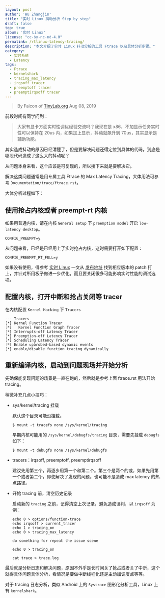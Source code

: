 ```yaml
---
layout: post
author: 'Wu Zhangjin'
title: "实时 Linux 抖动分析 Step by step"
draft: false
top: true
album: '实时 Linux'
license: "cc-by-nc-nd-4.0"
permalink: /rtlinux-latency-tracing/
description: "本文介绍了实时 Linux 抖动分析的工具 Ftrace 以及具体分析步骤。"
category:
  - 实时系统
  - Latency
tags:
  - Ftrace
  - kernelshark
  - tracing_max_latency
  - irqsoff tracer
  - preemptoff tracer
  - preemptirqsoff tracer
---
```


> By Falcon of [TinyLab.org][1]
> Aug 08, 2019

前段时间有同学问到：

> 大家有显卡方面实时性调优经验交流吗？我现在是 x86，不加显示任务实时性可以保持在 20us 内，如果加上显示，抖动就飙升到 70us，其实显示是辅助功能。

其实造成抖动的原因已经清楚了，但是要解决问题还得定位到具体的代码，到底是哪段代码造成了这么大的抖动呢？

从问题本身来看，这个应该是可复现的，所以接下来就是要解决它。

解决这类问题通常是用专属工具 Ftrace 的 Max Latency Tracing，大体用法可参考 `Documentation/trace/ftrace.rst`。

大体分析过程如下：

## 使用抢占内核或者 preempt-rt 内核

如果用普通内核，请在内核 `General setup` 下 `preemption model` 开启 `low-latency desktop`。

    CONFIG_PREEMPT=y

从问题来看，已经是已经用上了实时抢占内核，这时需要打开如下配置：

    CONFIG_PREEMPT_RT_FULL=y

如果没有使用，得参考 [实时 Linux](/rtlinux) 一文从 [发布地址](https://cdn.kernel.org/pub/linux/kernel/projects/rt/) 找到相应版本的 patch 打上，并针对所用板子做进一步优化，而且要关闭很多可能影响实时性能的调试选项。

## 配置内核，打开中断和抢占关闭等 tracer

在内核配置 `Kernel Hacking` 下 `Tracers`

    --- Tracers
    [*] Kernel Function Tracer
    [*]   Kernel Function Graph Tracer
    [*] Interrupts-off Latency Tracer
    [*] Preemption-off Latency Tracer
    [*] Scheduling Latency Tracer
    [*] Enable upbrobed-based dynamic events
    [*] enable/disable function tracing dynamically

## 重新编译内核，启动到问题现场并开始分析

先确保能复现问题的场景是一直在跑的，然后就是参考上面 ftrace.rst 用法开始 tracing。

稍微补充几点小技巧：

- sys/kernel/tracing 挂载

  默认这个目录可能没挂载，

      $ mount -t tracefs none /sys/kernel/tracing

  早期内核可能用的 `/sys/kernel/debugfs/tracing` 目录，需要先挂载 `debugfs` 如下：

      $ mount -t debugfs none /sys/kernel/debugfs

- tracers：irqsoff, preemptoff, preemptirqsoff

  建议先用第三个，再逐步用第一个和第二个。第三个是两个的或，如果先用第一个或者第二个，即使解决了发现的问题，也可能不是造成 max latency 的热点路径。

- 开始 tracing 前，清空历史记录

  启动新的 `tracing` 之前，记得清空上次记录，避免造成误判，以 `irqsoff` 为例：

      echo 0 > options/function-trace
      echo irqsoff > current_tracer
      echo 1 > tracing_on
      echo 0 > tracing_max_latency

      do something for repeat the issue scene

      echo 0 > tracing_on

      cat trace > trace.log

最后就是分析日志和解决问题，原因不外乎是长时间关了抢占或者关了中断，这个就得具体问题具体分析，看情况是要做中断线程化还是主动加调度点等等。

对于 tracing 日志分析，类似 Android 上的 `Systrace` 图形化分析工具，Linux 上有 `kernelshark`。

[1]: http://tinylab.org
